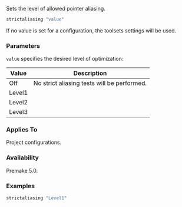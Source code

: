 Sets the level of allowed pointer aliasing.

```lua
strictaliasing "value"
```

If no value is set for a configuration, the toolsets settings will be used.

### Parameters ###

`value` specifies the desired level of optimization:

| Value       | Description                                            |
|-------------|--------------------------------------------------------|
| Off         | No strict aliasing tests will be performed.            |
| Level1      |                                                        |
| Level2      |                                                        |
| Level3      |                                                        |

### Applies To ###

Project configurations.

### Availability ###

Premake 5.0.

### Examples ###

```lua
strictaliasing "Level1"
```
